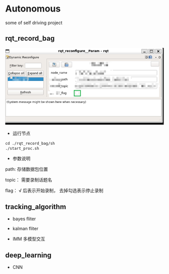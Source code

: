 # Autonomous
some of self driving project

## rqt_record_bag  
![image](https://github.com/CaiRugou/Autonomous/blob/main/img/record_bag_1.png)

- 运行节点

```   
cd ./rqt_record_bag/sh
./start_proc.sh
```
- 参数说明

path: 存储数据包位置

topic： 需要录制话题名

flag：  $√$ 后表示开始录制， 去掉勾选表示停止录制

## tracking_algorithm
- bayes fliter

- kalman fliter

- IMM 多模型交互

## deep_learning

- CNN